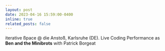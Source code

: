 ```yaml
---
layout: post
date: 2023-04-16 15:59:00-0400
inline: true
related_posts: false
---
```


iterative ßpace @ die Anstoß, Karlsruhe (DE). Live Coding Performance as **Ben and the Minibrots** with Patrick Borgeat
